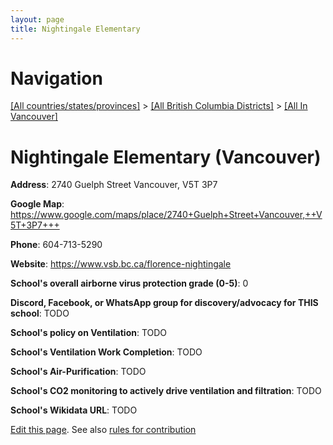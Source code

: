 ```yaml
---
layout: page
title: Nightingale Elementary
---
```

# Navigation

[[All countries/states/provinces]](../../..) > [[All British Columbia Districts]](../..) > [[All In Vancouver]](..)

# Nightingale Elementary (Vancouver)

**Address**: 2740 Guelph Street Vancouver,  V5T 3P7

**Google Map**: <https://www.google.com/maps/place/2740+Guelph+Street+Vancouver,++V5T+3P7+++>

**Phone**: 604-713-5290

**Website**: <https://www.vsb.bc.ca/florence-nightingale>

**School's overall airborne virus protection grade (0-5)**: 0

**Discord, Facebook, or WhatsApp group for discovery/advocacy for THIS school**: TODO

**School's policy on Ventilation**: TODO

**School's Ventilation Work Completion**: TODO

**School's Air-Purification**: TODO

**School's CO2 monitoring to actively drive ventilation and filtration**: TODO

**School's Wikidata URL**: TODO


[Edit this page](https://github.com/ventilate-schools/BC/edit/main/././Vancouver/Nightingale_Elementary.md). See also [rules for contribution](../../../contribution-rules/)